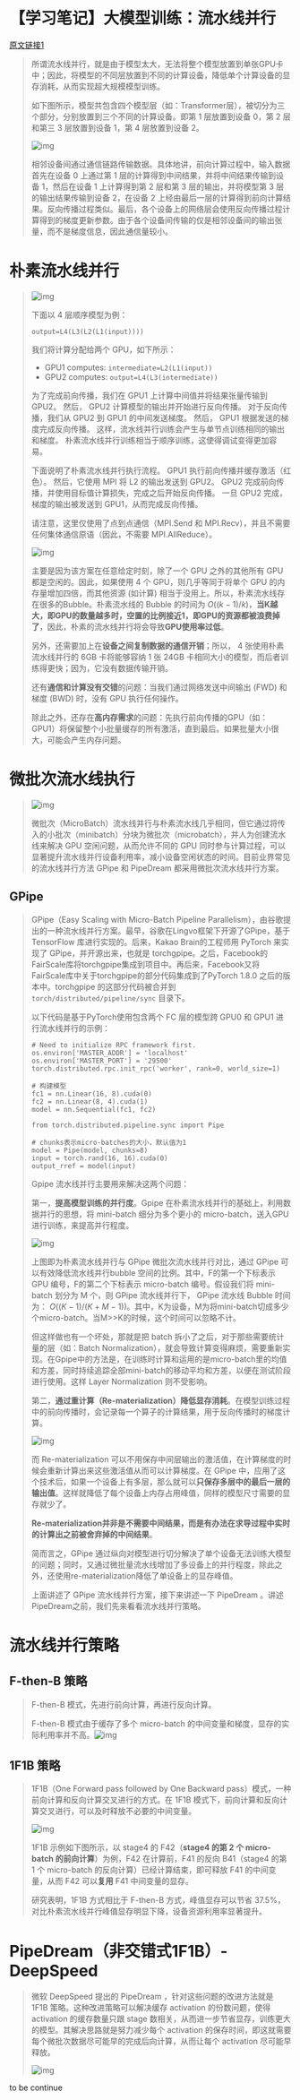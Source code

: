 # 【学习笔记】大模型训练：流水线并行

[原文链接1](https://zhuanlan.zhihu.com/p/653860567)

> 所谓流水线并行，就是由于模型太大，无法将整个模型放置到单张GPU卡中；因此，将模型的不同层放置到不同的计算设备，降低单个计算设备的显存消耗，从而实现超大规模模型训练。
>
> 如下图所示，模型共包含四个模型层（如：Transformer层），被切分为三个部分，分别放置到三个不同的计算设备。即第 1 层放置到设备 0，第 2 层和第三 3 层放置到设备 1，第 4 层放置到设备 2。
>
> ![img](/images/llm-5/1)
>
> 相邻设备间通过通信链路传输数据。具体地讲，前向计算过程中，输入数据首先在设备 0 上通过第 1 层的计算得到中间结果，并将中间结果传输到设备 1，然后在设备 1 上计算得到第 2 层和第 3 层的输出，并将模型第 3 层的输出结果传输到设备 2，在设备 2 上经由最后一层的计算得到前向计算结果。反向传播过程类似。最后，各个设备上的网络层会使用反向传播过程计算得到的梯度更新参数。由于各个设备间传输的仅是相邻设备间的输出张量，而不是梯度信息，因此通信量较小。

# 朴素流水线并行

> ![img](/images/llm-5/2)
>
> 下面以 4 层顺序模型为例：
>
> ```text
> output=L4(L3(L2(L1(input))))
> ```
>
> 我们将计算分配给两个 GPU，如下所示：
>
> - GPU1 computes: `intermediate=L2(L1(input))`
> - GPU2 computes: `output=L4(L3(intermediate))`
>
> 为了完成前向传播，我们在 GPU1 上计算中间值并将结果张量传输到 GPU2。 然后， GPU2 计算模型的输出并开始进行反向传播。 对于反向传播，我们从 GPU2 到 GPU1 的中间发送梯度。 然后， GPU1 根据发送的梯度完成反向传播。 这样，流水线并行训练会产生与单节点训练相同的输出和梯度。 朴素流水线并行训练相当于顺序训练，这使得调试变得更加容易。
>
> 下面说明了朴素流水线并行执行流程。 GPU1 执行前向传播并缓存激活（红色）。 然后，它使用 MPI 将 L2 的输出发送到 GPU2。 GPU2 完成前向传播，并使用目标值计算损失，完成之后开始反向传播。 一旦 GPU2 完成，梯度的输出被发送到 GPU1，从而完成反向传播。
>
> 请注意，这里仅使用了点到点通信（MPI.Send 和 MPI.Recv），并且不需要任何集体通信原语（因此，不需要 MPI.AllReduce）。
>
> ![img](/images/llm-5/3)
>
> 主要是因为该方案在任意给定时刻，除了一个 GPU 之外的其他所有 GPU 都是空闲的。因此，如果使用 4 个 GPU，则几乎等同于将单个 GPU 的内存量增加四倍，而其他资源 (如计算) 相当于没用上。所以，朴素流水线存在很多的Bubble。朴素流水线的 Bubble 的时间为 $O((k-1)/k)$，**当K越大，即GPU的数量越多时，空置的比例接近1，即GPU的资源都被浪费掉了**，因此，朴素的流水线并行将会导致**GPU使用率过低**。
>
> 另外，还需要加上在**设备之间复制数据的通信开销**；所以， 4 张使用朴素流水线并行的 6GB 卡将能够容纳 1 张 24GB 卡相同大小的模型，而后者训练得更快；因为，它没有数据传输开销。
>
> 还有**通信和计算没有交错**的问题：当我们通过网络发送中间输出 (FWD) 和梯度 (BWD) 时，没有 GPU 执行任何操作。
>
> 除此之外，还存在**高内存需求**的问题：先执行前向传播的GPU（如：GPU1）将保留整个小批量缓存的所有激活，直到最后。如果批量大小很大，可能会产生内存问题。

# 微批次流水线执行

> ![img](/images/llm-5/4)
>
> 微批次（MicroBatch）流水线并行与朴素流水线几乎相同，但它通过将传入的小批次（minibatch）分块为微批次（microbatch），并人为创建流水线来解决 GPU 空闲问题，从而允许不同的 GPU 同时参与计算过程，可以显著提升流水线并行设备利用率，减小设备空闲状态的时间。目前业界常见的流水线并行方法 GPipe 和 PipeDream 都采用微批次流水线并行方案。

## **GPipe**

> GPipe（Easy Scaling with Micro-Batch Pipeline Parallelism），由谷歌提出的一种流水线并行方案。最早，谷歌在Lingvo框架下开源了GPipe，基于 TensorFlow 库进行实现的。后来，Kakao Brain的工程师用 PyTorch 来实现了 GPipe，并开源出来，也就是 torchgpipe。之后，Facebook的FairScale库将torchgpipe集成到项目中。再后来，Facebook又将FairScale库中关于torchgpipe的部分代码集成到了PyTorch 1.8.0 之后的版本中。torchgpipe 的这部分代码被合并到 `torch/distributed/pipeline/sync` 目录下。
>
> 以下代码是基于PyTorch使用包含两个 FC 层的模型跨 GPU0 和 GPU1 进行流水线并行的示例：
>
> ```text
> # Need to initialize RPC framework first.
> os.environ['MASTER_ADDR'] = 'localhost'
> os.environ['MASTER_PORT'] = '29500'
> torch.distributed.rpc.init_rpc('worker', rank=0, world_size=1)
> 
> # 构建模型
> fc1 = nn.Linear(16, 8).cuda(0)
> fc2 = nn.Linear(8, 4).cuda(1)
> model = nn.Sequential(fc1, fc2)
> 
> from torch.distributed.pipeline.sync import Pipe
> 
> # chunks表示micro-batches的大小，默认值为1
> model = Pipe(model, chunks=8)
> input = torch.rand(16, 16).cuda(0)
> output_rref = model(input)
> ```
>
> Gpipe 流水线并行主要用来解决这两个问题：
>
> 第一，**提高模型训练的并行度**。Gpipe 在朴素流水线并行的基础上，利用数据并行的思想，将 mini-batch 细分为多个更小的 micro-batch，送入GPU进行训练，来提高并行程度。
>
> ![img](/images/llm-5/5)
>
> 上图即为朴素流水线并行与 GPipe 微批次流水线并行对比，通过 GPipe 可以有效降低流水线并行bubble 空间的比例。其中，F的第一个下标表示 GPU 编号，F的第二个下标表示 micro-batch 编号。假设我们将 mini-batch 划分为 M 个，则 GPipe 流水线并行下， GPipe 流水线 Bubble 时间为： $O((K-1)/(K+M-1))$。其中，K为设备，M为将mini-batch切成多少个micro-batch。当M>>K的时候，这个时间可以忽略不计。
>
> 但这样做也有一个坏处，那就是把 batch 拆小了之后，对于那些需要统计量的层（如：Batch Normalization），就会导致计算变得麻烦，需要重新实现。在Gpipe中的方法是，在训练时计算和运用的是micro-batch里的均值和方差，同时持续追踪全部mini-batch的移动平均和方差，以便在测试阶段进行使用。这样 Layer Normalization 则不受影响。
>
> 第二，**通过重计算（Re-materialization）降低显存消耗**。在模型训练过程中的前向传播时，会记录每一个算子的计算结果，用于反向传播时的梯度计算。
>
> ![img](/images/llm-5/6)
>
> 而 Re-materialization 可以不用保存中间层输出的激活值，在计算梯度的时候会重新计算出来这些激活值从而可以计算梯度。在 GPipe 中，应用了这个技术后，如果一个设备上有多层，那么就可以**只保存多层中的最后一层的输出值**。这样就降低了每个设备上内存占用峰值，同样的模型尺寸需要的显存就少了。
>
> **Re-materialization并非是不需要中间结果，而是有办法在求导过程中实时的计算出之前被舍弃掉的中间结果**。
>
> 简而言之，GPipe 通过纵向对模型进行切分解决了单个设备无法训练大模型的问题；同时，又通过微批量流水线增加了多设备上的并行程度，除此之外，还使用re-materialization降低了单设备上的显存峰值。
>
> 上面讲述了 GPipe 流水线并行方案，接下来讲述一下 PipeDream 。讲述 PipeDream之前，我们先来看看流水线并行策略。

# 流水线并行策略

## F-then-B 策略

> F-then-B 模式，先进行前向计算，再进行反向计算。
>
> F-then-B 模式由于缓存了多个 micro-batch 的中间变量和梯度，显存的实际利用率并不高。![img](/images/llm-5/7)

## 1F1B 策略

> 1F1B（One Forward pass followed by One Backward pass）模式，一种前向计算和反向计算交叉进行的方式。在 1F1B 模式下，前向计算和反向计算交叉进行，可以及时释放不必要的中间变量。
>
> ![img](/images/llm-5/8)
>
> 1F1B 示例如下图所示，以 stage4 的 F42（**stage4 的第 2 个 micro-batch 的前向计算**）为例，F42 在计算前，F41 的反向 B41（stage4 的第 1 个 micro-batch 的反向计算）已经计算结束，即可释放 F41 的中间变量，从而 F42 可以**复用** F41 中间变量的显存。
>
> 研究表明，1F1B 方式相比于 F-then-B 方式，峰值显存可以节省 37.5%，对比朴素流水线并行峰值显存明显下降，设备资源利用率显著提升。

# PipeDream（非交错式1F1B）-DeepSpeed

> 微软 DeepSpeed 提出的 PipeDream ，针对这些问题的改进方法就是 1F1B 策略。这种改进策略可以解决缓存 activation 的份数问题，使得 activation 的缓存数量只跟 stage 数相关，从而进一步节省显存，训练更大的模型。其解决思路就是努力减少每个 activation 的保存时间，即这就需要每个微批次数据尽可能早的完成后向计算，从而让每个 activation 尽可能早释放。
>
> ![img](/images/llm-5/9)

to be continue
